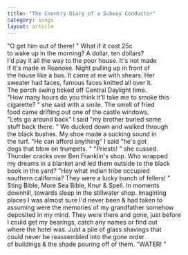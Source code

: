 ```yaml
---
title: "The Country Diary of a Subway Conductor"
category: songs
layout: article
---
```


"O get him out of there! " What if it cost 25c  
to wake up in the morning? A dollar, ten dollars?  
I'd pay it all the way to the poor house. It's not made  
if it's made in Roanoke. Night pulling up in front of  
the house like a bus. It came at me with shears. Her  
sweater had faces, famous faces knitted all over it.  
The porch swing ticked off Central Daylight time.  
"How many hours do you think it'll take me to smoke this  
cigarette? " she said with a smile. The smell of fried  
food came drifting out one of the castle windows.  
"Lets go around back" I said "my brother buried some  
stuff back there. " We ducked down and walked through  
the black bushes. My shoe made a sucking sound in  
the turf. "He can afford anything" I said "he's got  
dogs that blow on trumpets. " "Priests! " she cussed.  
Thunder cracks over Ben Franklin's shop. Who wrapped  
my dreams in a blanket and led them outside to the black  
book in the yard? "Hey what indian tribe occupied  
southern california? They were a lucky bunch of fellers! "  
Sting Bible, More Sea Bible, Knur & Spell. In moments  
downhill, towards sleep in the stillwater shop. Imagining  
places I was almost sure I'd never been & had taken to  
assuming were the memories of my grandfather somehow  
deposited in my mind. They were there and gone, just before  
I could get my bearings, catch any names or find out  
where the hotel was. Just a pile of glass shavings that  
could never be reassembled into the gone order  
of buildings & the shade pouring off of them. "WATER! "
